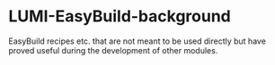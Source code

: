 # LUMI-EasyBuild-background
EasyBuild recipes etc. that are not meant to be used directly but have proved useful during the development of other modules.
